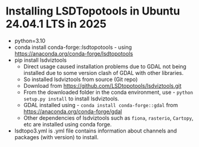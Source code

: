 # Installing LSDTopotools in Ubuntu 24.04.1 LTS in 2025
- python=3.10
- conda install conda-forge::lsdtopotools - using https://anaconda.org/conda-forge/lsdtopotools
- pip install lsdviztools
  * Direct usage caused installation problems due to GDAL not being installed due to some version clash of GDAL with other libraries.
  * So installed lsdviztools from source (Git repo)
  * Download from https://github.com/LSDtopotools/lsdviztools.git
  * From the downloaded folder in the conda environment, use - `python setup.py install` to install lsdviztools.
  * GDAL installed using - `conda install conda-forge::gdal` from https://anaconda.org/conda-forge/gdal
  * Other dependencies of lsdviztools such as `fiona`, `rasterio`, `Cartopy`, etc are installed using conda forge.
- lsdtopo3.yml is .yml file contains information about channels and packages (with version) to install. 
